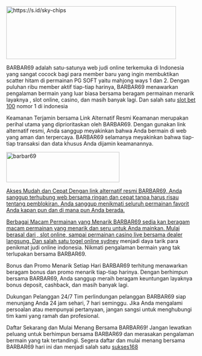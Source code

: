 <img src="https://github.com/BARBAR69SLOT/BARBAR69SLOT/assets/169041922/5f8ab748-b5e3-4f09-be9f-e9cf3e0025c6" style="height:140px; width:450px" alt="https://s.id/sky-chips" />


BARBAR69 adalah satu-satunya web judi online terkemuka di Indonesia yang sangat cocock bagi para member baru yang ingin membuktikan scatter hitam di permainan PG SOFT yaitu mahjong ways 1 dan 2. Dengan puluhan ribu member aktif tiap-tiap harinya, BARBAR69 menawarkan pengalaman bermain yang luar biasa bersama beragam permainan menarik layaknya , slot online, casino, dan masih banyak lagi. Dan salah satu <a href="https://theclickdigit.com/produk/slot-bet-100/">slot bet 100</a>  nomor 1 di indonesia

Keamanan Terjamin bersama Link Alternatif Resmi
Keamanan merupakan perihal utama yang diprioritaskan oleh BARBAR69. Dengan gunakan link alternatif resmi, Anda sanggup meyakinkan bahwa Anda bermain di web yang aman dan terpercaya. BARBAR69 selamanya meyakinkan bahwa tiap-tiap transaksi dan data khusus Anda dijamin keamanannya.

<a href="https://s.id/sky-chips"><img src="https://sukses168.store/link-alternatif.gif" style="height:80px; width:300px" alt="barbar69" />

Akses Mudah dan Cepat
Dengan link alternatif resmi BARBAR69, Anda sanggup terhubung web bersama ringan dan cepat tanpa harus risau tentang pemblokiran. Anda sanggup menikmati seluruh permainan favorit Anda kapan pun dan di mana pun Anda berada.

Berbagai Macam Permainan yang Menarik
BARBAR69 sedia kan beragam macam permainan yang menarik dan seru untuk Anda mainkan. Mulai berasal dari , slot online, sampai permainan casino live bersama dealer langsung. Dan salah satu <a href="https://www.banda-l.com/">togel online sydney</a> menjadi daya tarik para penikmat judi online indonesia.  Nikmati pengalaman bermain yang tak terlupakan bersama BARBAR69.

Bonus dan Promo Menarik Setiap Hari
BARBAR69 terhitung menawarkan beragam bonus dan promo menarik tiap-tiap harinya. Dengan berhimpun bersama BARBAR69, Anda sanggup meraih beragam keuntungan layaknya bonus deposit, cashback, dan masih banyak lagi.

Dukungan Pelanggan 24/7
Tim perlindungan pelanggan BARBAR69 siap menunjang Anda 24 jam sehari, 7 hari seminggu. Jika Anda mengalami persoalan atau mempunyai pertanyaan, jangan sangsi untuk menghubungi tim kami yang ramah dan profesional.

Daftar Sekarang dan Mulai Menang Bersama BARBAR69!
Jangan lewatkan peluang untuk berhimpun bersama BARBAR69 dan merasakan pengalaman bermain yang tak tertandingi. Segera daftar dan mulai menang bersama BARBAR69 hari ini dan menjadi salah satu <a href="https://sukses168.store/">sukses168</a> 
